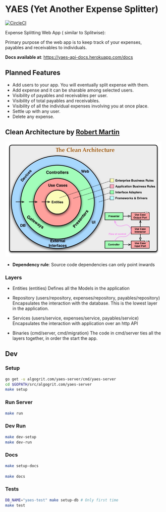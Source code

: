 # YAES (Yet Another Expense Splitter)

[![CircleCI](https://circleci.com/gh/algogrit/yaes-server/tree/master.svg?style=svg)](https://circleci.com/gh/algogrit/yaes-server/tree/master)

Expense Splitting Web App ( similar to Splitwise):

Primary purpose of the web app is to keep track of your expenses, payables and receivables to individuals.

**Docs available at**: https://yaes-api-docs.herokuapp.com/docs

## Planned Features

- Add users to your app. You will eventually split expense with them.
- Add expense and it can be sharable among selected users.
- Visibility of payables and receivables per user.
- Visibility of total payables and receivables.
- Visibility of all the individual expenses involving you at once place.
- Settle up with any user.
- Delete any expense.

## Clean Architecture by [Robert Martin](https://blog.cleancoder.com/uncle-bob/2012/08/13/the-clean-architecture.html)

![Clean Architecture](assets/CleanArchitecture.jpg)

- **Dependency rule**: Source code dependencies can only point inwards

### Layers

- Entities (entities)
  Defines all the Models in the application

- Repository (users/repository, expenses/repository, payables/repository)
  Encapsulates the interaction with the database. This is the lowest layer in the application.

- Services (users/service, expenses/service, payables/service)
  Encapsulates the interaction with application over an http API

- Binaries (cmd/server, cmd/migration)
  The code in cmd/server ties all the layers together, in order the start the app.

## Dev

### Setup

```bash
go get -u algogrit.com/yaes-server/cmd/yaes-server
cd $GOPATH/src/algogrit.com/yaes-server
make setup
```

### Run Server

```bash
make run
```

### Dev Run

```bash
make dev-setup
make dev-run
```

### Docs

```bash
make setup-docs

make docs
```

### Tests

```bash
DB_NAME="yaes-test" make setup-db # Only first time
make test
```
